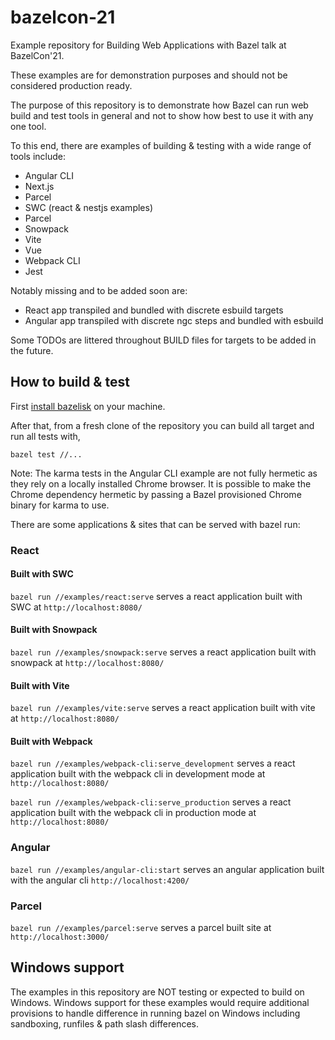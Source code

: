 # bazelcon-21

Example repository for Building Web Applications with Bazel talk at BazelCon'21.

These examples are for demonstration purposes and should not be considered
production ready.

The purpose of this repository is to demonstrate how Bazel can run web build and
test tools in general and not to show how best to use it with any one tool.

To this end, there are examples of building & testing with a wide range of tools
include:

- Angular CLI
- Next.js
- Parcel
- SWC (react & nestjs examples)
- Parcel
- Snowpack
- Vite
- Vue
- Webpack CLI
- Jest

Notably missing and to be added soon are:

- React app transpiled and bundled with discrete esbuild targets
- Angular app transpiled with discrete ngc steps and bundled with esbuild

Some TODOs are littered throughout BUILD files for targets to be added in the
future.

## How to build & test

First [install bazelisk](https://github.com/bazelbuild/bazelisk#installation) on
your machine.

After that, from a fresh clone of the repository you can build all target and
run all tests with,

```
bazel test //...
```

Note: The karma tests in the Angular CLI example are not fully hermetic as they
rely on a locally installed Chrome browser. It is possible to make the Chrome
dependency hermetic by passing a Bazel provisioned Chrome binary for karma to
use.

There are some applications & sites that can be served with bazel run:

### React

#### Built with SWC

`bazel run //examples/react:serve` serves a react application built with SWC at
`http://localhost:8080/`

#### Built with Snowpack

`bazel run //examples/snowpack:serve` serves a react application built with
snowpack at `http://localhost:8080/`

#### Built with Vite

`bazel run //examples/vite:serve` serves a react application built with vite at
`http://localhost:8080/`

#### Built with Webpack

`bazel run //examples/webpack-cli:serve_development` serves a react application
built with the webpack cli in development mode at `http://localhost:8080/`

`bazel run //examples/webpack-cli:serve_production` serves a react application
built with the webpack cli in production mode at `http://localhost:8080/`

### Angular

`bazel run //examples/angular-cli:start` serves an angular application built
with the angular cli `http://localhost:4200/`

### Parcel

`bazel run //examples/parcel:serve` serves a parcel built site at
`http://localhost:3000/`

## Windows support

The examples in this repository are NOT testing or expected to build on Windows.
Windows support for these examples would require additional provisions to handle
difference in running bazel on Windows including sandboxing, runfiles & path
slash differences.
